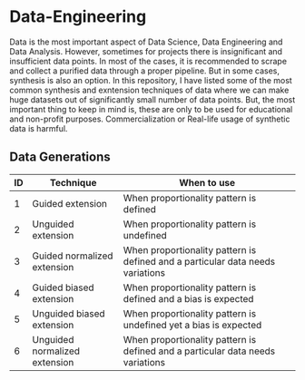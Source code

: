 # Data-Engineering

Data is the most important aspect of Data Science, Data Engineering and Data Analysis. However, sometimes for projects there is insignificant and insufficient data points. In most of the cases, it is recommended to scrape and collect a purified data through a proper pipeline. But in some cases, synthesis is also an option. In this repository, I have listed some of the most common synthesis and exntension techniques of data where we can make huge datasets out of significantly small number of data points. But, the most important thing to keep in mind is, these are only to be used for educational and non-profit purposes. Commercialization or Real-life usage of synthetic data is harmful. 

## Data Generations

| ID | Technique | When to use |
|--------|-----------|-------------|
| 1 | Guided extension | When proportionality pattern is defined |
| 2 | Unguided extension | When proportionality pattern is undefined |
| 3 | Guided normalized extension | When proportionality pattern is defined and a particular data needs variations |
| 4 | Guided biased extension | When proportionality pattern is defined and a bias is expected |
| 5 | Unguided biased extension | When proportionality pattern is undefined  yet a bias is expected |
| 6 | Unguided normalized extension | When proportionality pattern is defined and a particular data needs variations |

